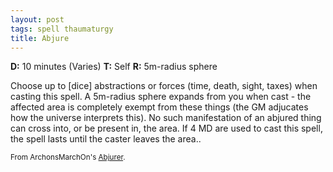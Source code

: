 ```yaml
---
layout: post
tags: spell thaumaturgy
title: Abjure
---
```

<b>D:</b> 10 minutes (Varies) <b>T:</b> Self <b>R:</b> 5m-radius sphere

Choose up to [dice] abstractions or forces (time, death, sight, taxes) when casting this spell. A 5m-radius sphere expands from you when cast - the affected area is completely exempt from these things (the GM adjucates how the universe interprets this). No such manifestation of an abjured thing can cross into, or be present in, the area. If 4 MD are used to cast this spell, the spell lasts until the caster leaves the area..

<small>From ArchonsMarchOn's [Abjurer](https://archonsmarchon.blogspot.com/2021/04/glog-class-abjurer-wizard.html).</small>
